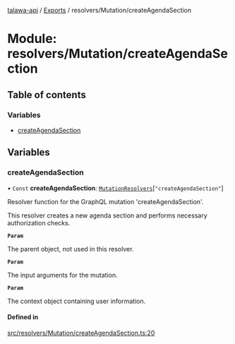 [talawa-api](../README.md) / [Exports](../modules.md) / resolvers/Mutation/createAgendaSection

# Module: resolvers/Mutation/createAgendaSection

## Table of contents

### Variables

- [createAgendaSection](resolvers_Mutation_createAgendaSection.md#createagendasection)

## Variables

### createAgendaSection

• `Const` **createAgendaSection**: [`MutationResolvers`](types_generatedGraphQLTypes.md#mutationresolvers)[``"createAgendaSection"``]

Resolver function for the GraphQL mutation 'createAgendaSection'.

This resolver creates a new agenda section and performs necessary authorization checks.

**`Param`**

The parent object, not used in this resolver.

**`Param`**

The input arguments for the mutation.

**`Param`**

The context object containing user information.

#### Defined in

[src/resolvers/Mutation/createAgendaSection.ts:20](https://github.com/PalisadoesFoundation/talawa-api/blob/0deccac/src/resolvers/Mutation/createAgendaSection.ts#L20)
